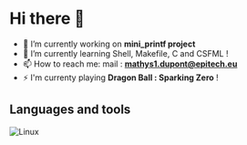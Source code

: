 # Hi there 👋

- 🔭 I’m currently working on **mini_printf project**
- 🌱 I’m currently learning Shell, Makefile, C and CSFML !
- 📫 How to reach me: mail : **mathys1.dupont@epitech.eu**
- ⚡ I'm currenty playing **Dragon Ball : Sparking Zero** !

## Languages and tools

![Linux](https://img.icons8.com/?size=50&id=11370&format=png&color=000000)
